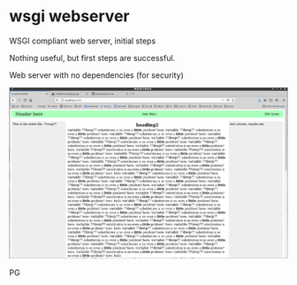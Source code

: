 # wsgi webserver

 WSGI compliant web server, initial steps

 Nothing useful, but first steps are successful.

 Web server with no dependencies (for security)

 ![screen shot for template](initial.png)

 PG